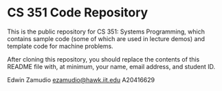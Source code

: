 # CS 351 Code Repository

This is the public repository for CS 351: Systems Programming, which contains
sample code (some of which are used in lecture demos) and template code for
machine problems.

After cloning this repository, you should replace the contents of this README
file with, at minimum, your name, email address, and student ID.

Edwin Zamudio
ezamudio@hawk.iit.edu
A20416629
